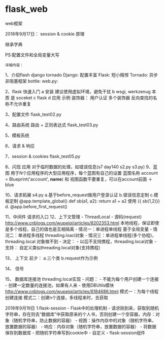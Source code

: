 # flask_web
web框架

2018年9月17日：
session & cookie 原理

继承字典

PS:配置文件和全局变量大写

`详细内容：`

1、介绍flash  django tornado
    Django: 配置丰富
    Flask: 短小精悍
    Tornado: 异步非阻塞框架
    bottle:
    web.py:
    
2、flask 快速入门
    a 安装
        建议使用虚拟环境，避免干扰
    b wsgi, werkzenug 本质 是 soceket
    c flask
    d 应用
        示例
        装饰器： 用户认证
        多个装饰器
        反向查找的名称不允许重复
    

3、配置文件
    flask_test02.py
    
4、路由系统
    路由 + 正则表达式  flask_test03.py
    
5、模板系统

6、请求 &  响应

7、session & cookies
    flask_test05.py
    
8、闪现
    应用 对于临时数据的处理，如错误信息(s7 day140 s2.py s3.py)
9、蓝图
    用于N个应用程序的大型应用程序，每个蓝图有自己的设置
    蓝图名称 account = Blueprint('account', __name__) 和 视图函数不要重复，可以在account前面 ＋ blue

10、请求拓展 s4.py
    a.基于before_request做用户登录认证
    b.错误信息定制
    c.模板定制
        @app.template_global()
        def sb(a1, a2):
            return a1 + a2
        使用 {{ sb(1,2)}}  
    d. @app.before_first_request()
      

11、中间件
    请求的入口
12、上下文管理
    - ThreadLocal
    - 源码(request)
    http://www.cnblogs.com/wupeiqi/articles/8202353.html
    本地线程，保证即使是多个线程，自己的值也是互相隔离
        - 情况一：单进程单线程 基于全局变量
        - 情况二：单进程多线程 threading.loacl对象
        - 情况三：单进程单线程(多个协程)， threading.local 对象做不到
     - 决定：
        - 以后不支持携程，threading.local对象
        - 支持： 自定义类似threading.local对象(支持携程)
        
        
13、 上下文
     前夕：
        a.三个类
        b.request作为示例

14、 信号

15、 数据库连接池 threading.local实现
    - 问题：
        - 不能为每个用户创建一个连接
        - 创建一定数量的连接池，如果有人来
    - 使用DBUtils模块    
        http://www.cnblogs.com/wupeiqi/articles/8184686.html
        模式一：为每个线程创建连接
        模式二：创建n个连接，多线程来时，去获取
        
        
2018年9月19日
1.flask-session
    - Flask中的处理机制
        - 请求刚到来，获取到随机字符串，存在则去“数据库”中获取原来的个人书，否则创建一个空容器，内存：对象（随机字符串，防止数据的容器）
        - 视图：操作内存中的对象（随机字符串，放置数据的容器）
        - 响应：内存对象（随机字符串，放置数据的容器）
            - 将数据保存到数据库
            - 把随机字符串写到cookie中
    - 自定义
    - flask-session组件
    
        
    
    
